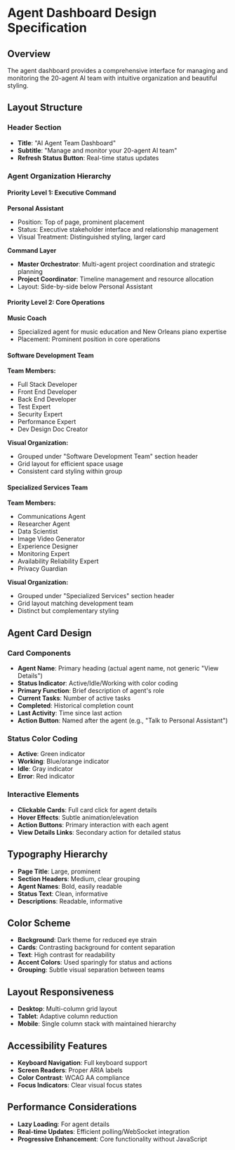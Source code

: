 # Agent Dashboard Design Specification

## Overview
The agent dashboard provides a comprehensive interface for managing and monitoring the 20-agent AI team with intuitive organization and beautiful styling.

## Layout Structure

### Header Section
- **Title**: "AI Agent Team Dashboard"
- **Subtitle**: "Manage and monitor your 20-agent AI team"
- **Refresh Status Button**: Real-time status updates

### Agent Organization Hierarchy

#### Priority Level 1: Executive Command
**Personal Assistant**
- Position: Top of page, prominent placement
- Status: Executive stakeholder interface and relationship management
- Visual Treatment: Distinguished styling, larger card

**Command Layer**
- **Master Orchestrator**: Multi-agent project coordination and strategic planning
- **Project Coordinator**: Timeline management and resource allocation
- Layout: Side-by-side below Personal Assistant

#### Priority Level 2: Core Operations
**Music Coach**
- Specialized agent for music education and New Orleans piano expertise
- Placement: Prominent position in core operations

#### Software Development Team
**Team Members:**
- Full Stack Developer
- Front End Developer  
- Back End Developer
- Test Expert
- Security Expert
- Performance Expert
- Dev Design Doc Creator

**Visual Organization:**
- Grouped under "Software Development Team" section header
- Grid layout for efficient space usage
- Consistent card styling within group

#### Specialized Services Team
**Team Members:**
- Communications Agent
- Researcher Agent
- Data Scientist
- Image Video Generator
- Experience Designer
- Monitoring Expert
- Availability Reliability Expert
- Privacy Guardian

**Visual Organization:**
- Grouped under "Specialized Services" section header
- Grid layout matching development team
- Distinct but complementary styling

## Agent Card Design

### Card Components
- **Agent Name**: Primary heading (actual agent name, not generic "View Details")
- **Status Indicator**: Active/Idle/Working with color coding
- **Primary Function**: Brief description of agent's role
- **Current Tasks**: Number of active tasks
- **Completed**: Historical completion count
- **Last Activity**: Time since last action
- **Action Button**: Named after the agent (e.g., "Talk to Personal Assistant")

### Status Color Coding
- **Active**: Green indicator
- **Working**: Blue/orange indicator  
- **Idle**: Gray indicator
- **Error**: Red indicator

### Interactive Elements
- **Clickable Cards**: Full card click for agent details
- **Hover Effects**: Subtle animation/elevation
- **Action Buttons**: Primary interaction with each agent
- **View Details Links**: Secondary action for detailed status

## Typography Hierarchy
- **Page Title**: Large, prominent
- **Section Headers**: Medium, clear grouping
- **Agent Names**: Bold, easily readable
- **Status Text**: Clean, informative
- **Descriptions**: Readable, informative

## Color Scheme
- **Background**: Dark theme for reduced eye strain
- **Cards**: Contrasting background for content separation
- **Text**: High contrast for readability
- **Accent Colors**: Used sparingly for status and actions
- **Grouping**: Subtle visual separation between teams

## Layout Responsiveness
- **Desktop**: Multi-column grid layout
- **Tablet**: Adaptive column reduction
- **Mobile**: Single column stack with maintained hierarchy

## Accessibility Features
- **Keyboard Navigation**: Full keyboard support
- **Screen Readers**: Proper ARIA labels
- **Color Contrast**: WCAG AA compliance
- **Focus Indicators**: Clear visual focus states

## Performance Considerations
- **Lazy Loading**: For agent details
- **Real-time Updates**: Efficient polling/WebSocket integration
- **Progressive Enhancement**: Core functionality without JavaScript
